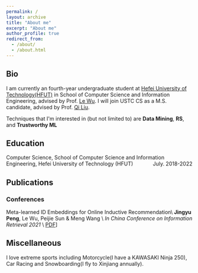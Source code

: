 ```yaml
---
permalink: /
layout: archive
title: "About me"
excerpt: "About me"
author_profile: true
redirect_from: 
  - /about/
  - /about.html
---
```


## Bio

I am currently an fourth-year undergraduate student at [Hefei University of Technology(HFUT)](http://www.hfut.edu.cn) in School of Computer Science and Information Engineering, advised by Prof. [Le Wu](http://le-wu.com). I will join USTC CS as a M.S. candidate, advised by Prof. [Qi Liu](http://staff.ustc.edu.cn/~qiliuql/).

Techniques that I'm interested in (but not limited to) are **Data Mining**, **RS**, and **Trustworthy ML**


## Education
Computer Science, School of Computer Science and Information Engineering, Hefei University of Technology (HFUT) <span style="float:right;">July. 2018-2022</span>

<!-- # Research Experience


Visiting scholar in Prof. **Wei Wang** & **Yizhou Sun**’s group <span style="float:right;">July. 2019 - Sept.2019</span>  
Department of Computer Science, University of California, Los Angeles, USA 

Remote research intern in Prof. **Zhangyang Wang**’s group  	                                          <span style="float:right;">May. 2020 – Present</span>  
Department of Electrical & Computer Engineering, University of Texas at Austin, USA

Remote intern advised by Dr. **Ruirui Li** and Dr. **Oguz Elibol** in Amazon Alexa Group  	                            <span style="float:right;">Aug. 2020 – Present</span>

Research intern advised by Prof. **Xiangnan He**             <span style="float:right;">March. 2019 – Present</span>   
Department of Data Science, USTC, China  
Also co-advised by Dr. **Fuli Feng** in National University of Singapore -->



## Publications

### Conferences
Meta-learned ID Embeddings for Online Inductive Recommendation\\
**Jingyu Peng**,  Le Wu, Peijie Sun & Meng Wang \\
*In China Conference on Information Retrieval 2021* \\
[PDF](https://link.springer.com/chapter/10.1007/978-3-030-88189-4_3)]




<!-- ## Services
* Program Committee: CIKM (2021-2022)

* Reviewer: ICML 2022, NeurIPS 2022

* Journal Reviewer: TOIS, TKDE -->

<!-- 
# Working Projects

**Conversational Gradient Recommendation**  
Working Paper 2021
Advisor: Prof. X

**Adversarial Training Method for Robustness in Natural Language Processing**  
Working Paper 2020
Advisor: Prof. Zhangyang Wang

**Automated Meta-path Discovery on Large-scale Knowledge Graph via Meta-learning**  
Working Paper 2020
Advisor: Prof. Yizhou Sun & Prof. Wei Wang


Zero parallel corpus Multimodal neural machine translation method. 		         <span style="float:right;">Number: CN110245364A</span>  
Enhong Chen, Qi Liu, Yijun Wang, **Tianxin Wei**

A meta-learning recommendation method for cold-start users.                                             <span style="float:right;">Being Processed</span>  
Xiangnan He, **Tianxin Wei**, Ziwei Wu, Fuli Feng

Mitigating popularity bias in recommendation system via causal inference                       <span style="float:right;">Being Processed</span>  
Xiangnan He, **Tianxin Wei**, Fuli Feng, Jiawei Chen, Jinfeng Yi -->


## Miscellaneous
I love extreme sports including Motorcycle(I have a KAWASAKI Ninja 250), Car Racing and Snowboarding(I fly to Xinjiang annually).


<script type="text/javascript" src="//rf.revolvermaps.com/0/0/8.js?i=50foqt3ndx5&amp;m=0&amp;c=ff0000&amp;cr1=ffffff&amp;f=arial&amp;l=33" async="async"></script>
<!-- 
<script type="text/javascript" src="//rf.revolvermaps.com/0/0/7.js?i=50xngc6dn6q&amp;m=0&amp;c=ff0000&amp;cr1=ffffff&amp;sx=0" async="async"></script> -->




